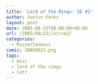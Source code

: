 ```yaml
---
title: 'Lord of the Rings: SE #2'
author: Justin Parks
layout: post
date: 2005-08-23T08:00:00+00:00
url: /2005/08/23/lotrse2/
categories:
  - Miscellaneous
comic: 20050823.png
tags: 
  - misc
  - lord of the rings
  - lotr
---
```

